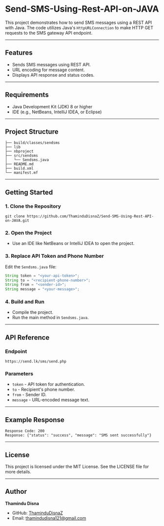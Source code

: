 # Send-SMS-Using-Rest-API-on-JAVA

This project demonstrates how to send SMS messages using a REST API with Java. The code utilizes Java's `HttpURLConnection` to make HTTP GET requests to the SMS gateway API endpoint.

---

## Features

- Sends SMS messages using REST API.
- URL encoding for message content.
- Displays API response and status codes.

---

## Requirements

- Java Development Kit (JDK) 8 or higher
- IDE (e.g., NetBeans, IntelliJ IDEA, or Eclipse)

---

## Project Structure

```
├── build/classes/sendsms
├── lib
├── nbproject
├── src/sendsms
│   └── Sendsms.java
├── README.md
├── build.xml
└── manifest.mf
```

---

## Getting Started

### 1. Clone the Repository

```
git clone https://github.com/ThaminduDisnaZ/Send-SMS-Using-Rest-API-on-JAVA.git
```

### 2. Open the Project

- Use an IDE like NetBeans or IntelliJ IDEA to open the project.

### 3. Replace API Token and Phone Number

Edit the `Sendsms.java` file:

```java
String token = "<your-api-token>";
String to = "<recipient-phone-number>";
String from = "<sender-id>";
String message = "<your-message>";
```

### 4. Build and Run

- Compile the project.
- Run the main method in `Sendsms.java`.

---

## API Reference

### Endpoint

```
https://send.lk/sms/send.php
```

### Parameters

- `token` - API token for authentication.
- `to` - Recipient's phone number.
- `from` - Sender ID.
- `message` - URL-encoded message text.

---

## Example Response

```
Response Code: 200
Response: {"status": "success", "message": "SMS sent successfully"}
```

---

## License

This project is licensed under the MIT License. See the LICENSE file for more details.

---

## Author

**Thamindu Disna**

- GitHub: [ThaminduDisnaZ](https://github.com/ThaminduDisnaZ)
- Email: [thamindudisna121@gmail.com](mailto\:thamindudisna121@gmail.com)




